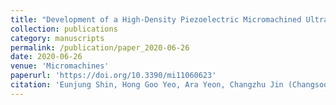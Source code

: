 ```yaml
---
title: "Development of a High-Density Piezoelectric Micromachined Ultrasonic Transducer Array Based on Patterned Aluminum Nitride Thin Film"
collection: publications
category: manuscripts
permalink: /publication/paper_2020-06-26
date: 2020-06-26
venue: 'Micromachines'
paperurl: 'https://doi.org/10.3390/mi11060623'
citation: 'Eunjung Shin, Hong Goo Yeo, Ara Yeon, Changzhu Jin (Changsoo Kim), Wonki Park, Sung-Chuel Lee and Honngsoo Choi, 2019, "Development of a High-Density Piezoelectric Micromachined Ultrasonic Transducer Array Based on Patterned Aluminum Nitride Thin Film", <i>Micromachines</i>. 11(6).'
---
```


